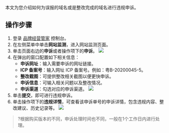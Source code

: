 本文为您介绍如何为误报的域名或是整改完成的域名进行违规申诉。



## 操作步骤
1. 登录 [品牌经营管家](https://console.cloud.tencent.com/bma) 控制台。
2. 在左侧菜单中单击**网站监测**，进入网站监测页面。
3. 单击页面右边的**申诉**或者操作项下的**申诉**。
![](https://main.qcloudimg.com/raw/7dee5cfe93b1a396d2cfe3dea9cb9bf2.png)
4. 在弹出的窗口配置如下相关信息：
	- **申诉网址**：输入需要申诉的网址链接。
	- **ICP 备案号**：输入网址 ICP 备案号。例如：粤B-20200045-5。
	- **整改截图**：可提供整改相关截图以便更快申诉。
	- **申诉信息**：可输入相关问题以及整改情况。
	- **申诉渠道**：勾选对应的申诉渠道。
![](https://main.qcloudimg.com/raw/94b2089107dfd3bb6b819f75b01d9c30.png)
5. 单击**提交**，即可进行违规申诉。
6. 单击操作项下的**违规详情**，可查看该申诉单号的申诉详情，包含违规内容、整改建议、历史记录等。
![](https://main.qcloudimg.com/raw/2a96c632455f229dcad3ad84f69c46d3.png)
>?根据购买版本的不同，申诉处理时间也不同，一般在1个工作日内进行处理。
